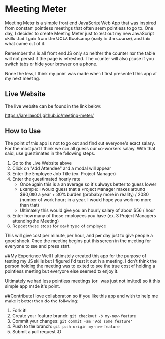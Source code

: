 # Meeting Meter
Meeting Meter is a simple front end JavaScript Web App that was inspired from constant pointless meetings that often seem pointless to go to. 
One day, I decided to create Meeting Meter just to test out my new JavaScript skills that I gain from the UCLA Bootcamp (early in the course), and this what came out of it.

Remember this is all front end JS only so neither the counter nor the table will not persist if the page is refreshed. The counter will also pause if you switch tabs or hide your browser on a phone. 

None the less, I think my point was made when I first presented this app at my next meeting.

## Live Website
The live website can be found in the link below:

https://jarellano01.github.io/meeting-meter/

## How to Use
The point of this app is not to go out and find out everyone's exact salary. For the most part I think we can all guess our co-workers salary. 
With that said, use guestimates in the following steps.

1. Go to the Live Website above
2. Click on "Add Attendee" and a modal will appear
3. Enter the Employee Job Title (ex. Project Manager)
4. Enter the guestimated hourly rate
   - Once again this is a an average so it's always better to guess lower
   - Example: I would guess that a Project Manager makes around $90,000 a year + 30% burden (probably more in reality) / 2080 (number of work hours in a year. I would hope you work no more than that)
   - Ultimately this would give you an hourly salary of about $56 / hour
5. Enter how many of those employees you have (ex. 3 Project Managers attending the Meeting)
6. Repeat these steps for each type of employee

This will give cost per minute, per hour, and per day just to give people a good shock.
Once the meeting begins put this screen in the meeting for everyone to see and press start. 

##My Experience
Well I ultimately created this app for the purpose of testing my JS skills but I figured I'd test it out in a meeting. I don't think the person holding the meeting was to exited to see the true cost of holding a pointless meeting but everyone else seemed to enjoy it. 

Ultimately we had less pointless meetings (or I was just not invited) so it this simple app made it's point.

##Contribute 
I love collaboration so if you like this app and wish to help me make it better then do the following: 

1. Fork it!
2. Create your feature branch: `git checkout -b my-new-feature`
3. Commit your changes: `git commit -am 'Add some feature'`
4. Push to the branch: `git push origin my-new-feature`
5. Submit a pull request :D
